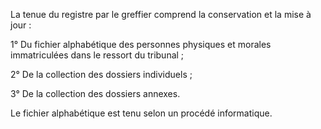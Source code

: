 La tenue du registre par le greffier comprend la conservation et la mise à jour :

1° Du fichier alphabétique des personnes physiques et morales immatriculées dans le ressort du tribunal ;

2° De la collection des dossiers individuels ;

3° De la collection des dossiers annexes.

Le fichier alphabétique est tenu selon un procédé informatique.
